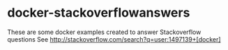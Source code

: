 # docker-stackoverflowanswers

These are some docker examples created to answer Stackoverflow questions 
See http://stackoverflow.com/search?q=user:1497139+[docker]


